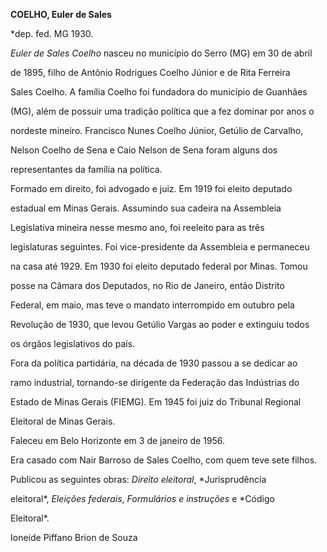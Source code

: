 **COELHO, Euler de Sales**



\*dep. fed. MG 1930.



*Euler de Sales Coelho* nasceu no município do Serro (MG) em 30 de abril

de 1895, filho de Antônio Rodrigues Coelho Júnior e de Rita Ferreira

Sales Coelho. A família Coelho foi fundadora do município de Guanhães

(MG), além de possuir uma tradição política que a fez dominar por anos o

nordeste mineiro. Francisco Nunes Coelho Júnior, Getúlio de Carvalho,

Nelson Coelho de Sena e Caio Nelson de Sena foram alguns dos

representantes da família na política.



Formado em direito, foi advogado e juiz. Em 1919 foi eleito deputado

estadual em Minas Gerais. Assumindo sua cadeira na Assembleia

Legislativa mineira nesse mesmo ano, foi reeleito para as três

legislaturas seguintes. Foi vice-presidente da Assembleia e permaneceu

na casa até 1929. Em 1930 foi eleito deputado federal por Minas. Tomou

posse na Câmara dos Deputados, no Rio de Janeiro, então Distrito

Federal, em maio, mas teve o mandato interrompido em outubro pela

Revolução de 1930, que levou Getúlio Vargas ao poder e extinguiu todos

os órgãos legislativos do país.



Fora da política partidária, na década de 1930 passou a se dedicar ao

ramo industrial, tornando-se dirigente da Federação das Indústrias do

Estado de Minas Gerais (FIEMG). Em 1945 foi juiz do Tribunal Regional

Eleitoral de Minas Gerais.



Faleceu em Belo Horizonte em 3 de janeiro de 1956.



Era casado com Nair Barroso de Sales Coelho, com quem teve sete filhos.



Publicou as seguintes obras: *Direito eleitoral*, *Jurisprudência

eleitoral*, *Eleições federais*, *Formulários e instruções* e *Código

Eleitoral*.



Ioneide Piffano Brion de Souza



